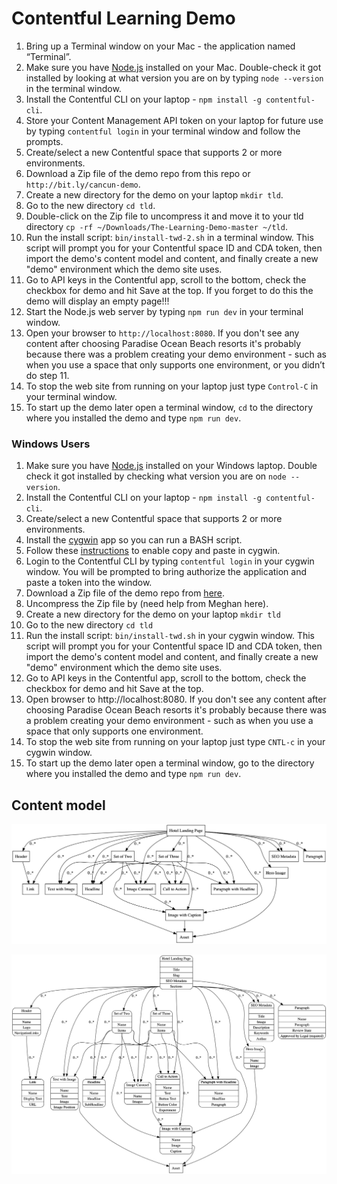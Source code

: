 # Contentful Learning Demo

1. Bring up a Terminal window on your Mac - the application named “Terminal”. 
2. Make sure you have [Node.js](https://nodejs.org/en/download/) installed on your Mac. Double-check it got installed by looking at what version you are on by typing `node --version` in the terminal window.
3. Install the Contentful CLI on your laptop - `npm install -g contentful-cli`.
4. Store your Content Management API token on your laptop for future use by typing `contentful login` in your terminal window and follow the prompts.
5. Create/select a new Contentful space that supports 2 or more environments.
6. Download a Zip file of the demo repo from this repo or `http://bit.ly/cancun-demo`.
7. Create a new directory for the demo on your laptop `mkdir tld`.
8. Go to the new directory `cd tld`.
9. Double-click on the Zip file to uncompress it and move it to your tld directory `cp -rf ~/Downloads/The-Learning-Demo-master ~/tld`.
10. Run the install script: `bin/install-twd-2.sh` in a terminal window. This script will prompt you for your Contentful space ID and CDA token, then import the demo's content model and content, and finally create a new "demo" environment which the demo site uses.
11. Go to API keys in the Contentful app, scroll to the bottom, check the checkbox for demo and hit Save at the top. If you forget to do this the demo will display an empty page!!!
12. Start the Node.js web server by typing `npm run dev` in your terminal window.
13. Open your browser to `http://localhost:8080`. If you don't see any content after choosing Paradise Ocean Beach resorts it's probably because there was a problem creating your demo environment - such as when you use a space that only supports one environment, or you didn’t do step 11.
14. To stop the web site from running on your laptop just type `Control-C` in your terminal window.
15. To start up the demo later open a terminal window, `cd` to the directory where you installed the demo and type `npm run dev`.

### Windows Users

1. Make sure you have [Node.js](https://blog.teamtreehouse.com/install-node-js-npm-windows) installed on your Windows laptop. Double check it got installed by checking what version you are on `node --version`.
2. Install the Contentful CLI on your laptop - `npm install -g contentful-cli`.
3. Create/select a new Contentful space that supports 2 or more environments.
4. Install the [cygwin](https://cygwin.com/install.html) app so you can run a BASH script.
5. Follow these [instructions](https://www.question-defense.com/2009/04/01/how-to-copy-and-paste-from-the-cygwin-bash-prompt) to enable copy and paste in cygwin.
6. Login to the Contentful CLI by typing `contentful login` in your cygwin window. You will be prompted to bring authorize the application and paste a token into the window.
7. Download a Zip file of the demo repo from [here](https://drive.google.com/open?id=1HuDzmlksLzz4ZQ3tEnL0xRPIDIru-N_U).
8. Uncompress the Zip file by (need help from Meghan here).
9. Create a new directory for the demo on your laptop `mkdir tld`
10. Go to the new directory `cd tld`
11. Run the install script: `bin/install-twd.sh` in your cygwin window. This script will prompt you for your Contentful space ID and CDA token, then import the demo's content model and content, and finally create a new "demo" environment which the demo site uses.
12. Go to API keys in the Contentful app, scroll to the bottom, check the checkbox for demo and hit Save at the top. 
13. Open browser to http://localhost:8080. If you don't see any content after choosing Paradise Ocean Beach resorts it's probably because there was a problem creating your demo environment - such as when you use a space that only supports one environment.
14. To stop the web site from running on your laptop just type `CNTL-c` in your cygwin window.
15. To start up the demo later open a terminal window, go to the directory where you installed the demo and type `npm run dev`.


## Content model

![Content model simple](./winning-demo-content-model-simple.png)

![Content model full](./winning-demo-content-model.png)

